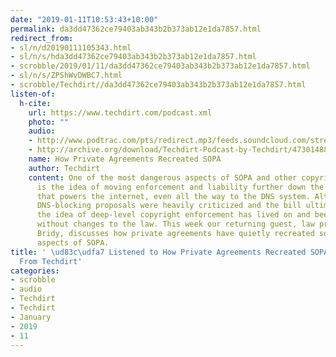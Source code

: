 ```yaml
---
date: "2019-01-11T10:53:43+10:00"
permalink: da3dd47362ce79403ab343b2b373ab12e1da7857.html
redirect_from:
- sl/n/d20190111105343.html
- sl/n/s/hda3dd47362ce79403ab343b2b373ab12e1da7857.html
- scrobble/2019/01/11/da3dd47362ce79403ab343b2b373ab12e1da7857.html
- sl/n/s/ZPShWvDWBC7.html
- scrobble/Techdirt//da3dd47362ce79403ab343b2b373ab12e1da7857.html
listen-of:
  h-cite:
    url: https://www.techdirt.com/podcast.xml
    photo: ""
    audio:
    - http://www.podtrac.com/pts/redirect.mp3/feeds.soundcloud.com/stream/473014887-techdirt-how-private-agreements-recreated-sopa.mp3
    - http://archive.org/download/Techdirt-Podcast-by-Techdirt/473014887-techdirt-how-private-agreements-recreated-sopa.mp3
    name: How Private Agreements Recreated SOPA
    author: Techdirt
    content: One of the most dangerous aspects of SOPA and other copyright proposals
      is the idea of moving enforcement and liability further down the stack of technology
      that powers the internet, even all the way to the DNS system. Although SOPA's
      DNS-blocking proposals were heavily criticized and the bill ultimately defeated,
      the idea of deep-level copyright enforcement has lived on and been implemented
      without changes to the law. This week our returning guest, law professor Annemarie
      Bridy, discusses how private agreements have quietly recreated some of the worst
      aspects of SOPA.
title: ' \ud83c\udfa7 Listened to How Private Agreements Recreated SOPA by Techdirt
  From Techdirt'
categories:
- scrobble
- audio
- Techdirt
- Techdirt
- January
- 2019
- 11
---
```

